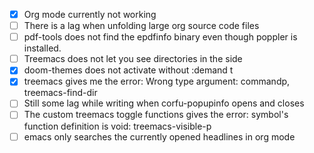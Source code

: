- [x] Org mode currently not working
- [ ] There is a lag when unfolding large org source code files
- [ ] pdf-tools does not find the epdfinfo binary even though poppler is installed.
- [ ] Treemacs does not let you see directories in the side
- [x] doom-themes does not activate without :demand t
- [x] treemacs gives me the error: Wrong type argument: commandp, treemacs-find-dir
- [ ] Still some lag while writing when corfu-popupinfo opens and closes
- [ ] The custom treemacs toggle functions gives the error: symbol's function definition is void: treemacs-visible-p
- [ ] emacs only searches the currently opened headlines in org mode
